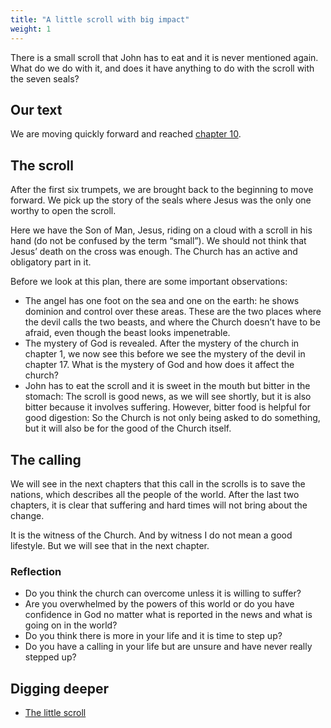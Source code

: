 ```yaml
---
title: "A little scroll with big impact"
weight: 1
---
```


There is a small scroll that John has to eat and it is never mentioned again. What do we do with it, and does it have anything to do with the scroll with the seven seals?

## Our text

<a name="b17d"></a>
We are moving quickly forward and reached [chapter 10](https://www.bibleserver.com/NIV/Revelation10).

## The scroll

<a name="acd1"></a>
After the first six trumpets, we are brought back to the beginning to move forward. We pick up the story of the seals where Jesus was the only one worthy to open the scroll.

Here we have the Son of Man, Jesus, riding on a cloud with a scroll in his hand (do not be confused by the term “small”). We should not think that Jesus’ death on the cross was enough. The Church has an active and obligatory part in it.

Before we look at this plan, there are some important observations:

- The angel has one foot on the sea and one on the earth: he shows dominion and control over these areas. These are the two places where the devil calls the two beasts, and where the Church doesn’t have to be afraid, even though the beast looks impenetrable.
- The mystery of God is revealed. After the mystery of the church in chapter 1, we now see this before we see the mystery of the devil in chapter 17. What is the mystery of God and how does it affect the church?
- John has to eat the scroll and it is sweet in the mouth but bitter in the stomach: The scroll is good news, as we will see shortly, but it is also bitter because it involves suffering. However, bitter food is helpful for good digestion: So the Church is not only being asked to do something, but it will also be for the good of the Church itself.

## The calling

<a name="fbd0"></a>
We will see in the next chapters that this call in the scrolls is to save the nations, which describes all the people of the world. After the last two chapters, it is clear that suffering and hard times will not bring about the change.

It is the witness of the Church. And by witness I do not mean a good lifestyle. But we will see that in the next chapter.

### Reflection

<a name="1bde"></a>
- Do you think the church can overcome unless it is willing to suffer?
- Are you overwhelmed by the powers of this world or do you have confidence in God no matter what is reported in the news and what is going on in the world?
- Do you think there is more in your life and it is time to step up?
- Do you have a calling in your life but are unsure and have never really stepped up?

## Digging deeper

<a name="06f1"></a>
- [The little scroll](../../../../content/scroll/expl/the-little-scroll)

